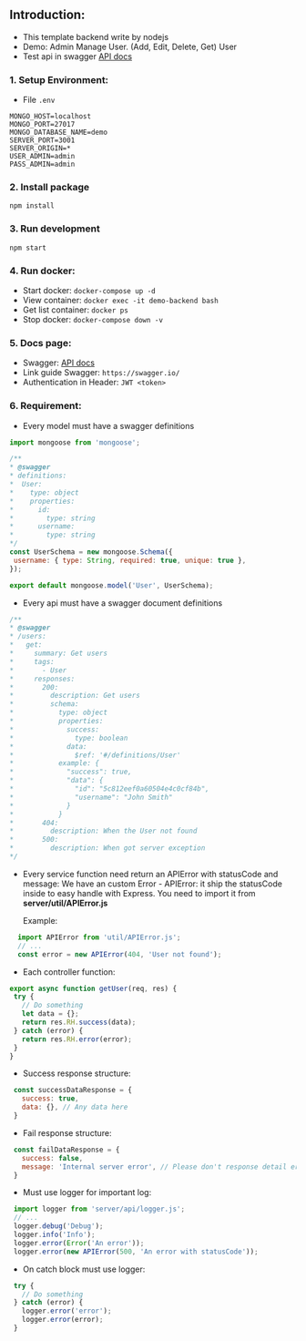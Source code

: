## Introduction: 
- This template backend write by nodejs
- Demo: Admin Manage User. (Add, Edit, Delete, Get) User 
- Test api in swagger [API docs](http://localhost:3001/api-docs)
### 1. Setup Environment:
  - File `.env`
````
MONGO_HOST=localhost
MONGO_PORT=27017
MONGO_DATABASE_NAME=demo
SERVER_PORT=3001
SERVER_ORIGIN=*
USER_ADMIN=admin
PASS_ADMIN=admin
````
### 2. Install package
`npm install`
### 3. Run development
`npm start`
### 4. Run docker:
- Start docker:
`docker-compose up -d`
- View container:
`docker exec -it demo-backend bash`
- Get list container:
`docker ps`
- Stop docker:
`docker-compose down -v`
### 5. Docs page:
- Swagger:
[API docs](http://localhost:3001/api-docs)
- Link guide Swagger: `https://swagger.io/`
- Authentication in Header: `JWT <token>`
### 6. Requirement:

 - Every model must have a swagger definitions
 ````js
import mongoose from 'mongoose';

/**
 * @swagger
 * definitions:
 *  User:
 *    type: object
 *    properties:
 *      id:
 *        type: string
 *      username:
 *        type: string
 */
const UserSchema = new mongoose.Schema({
  username: { type: String, required: true, unique: true },
});

export default mongoose.model('User', UserSchema);
````
 - Every api must have a swagger document definitions
 ````js
/**
 * @swagger
 * /users:
 *   get:
 *     summary: Get users
 *     tags:
 *       - User
 *     responses:
 *       200:
 *         description: Get users
 *         schema:
 *           type: object
 *           properties:
 *             success:
 *               type: boolean
 *             data:
 *               $ref: '#/definitions/User'
 *           example: {
 *             "success": true,
 *             "data": {
 *               "id": "5c812eef0a60504e4c0cf84b",
 *               "username": "John Smith"
 *             }
 *           }
 *       404:
 *         description: When the User not found
 *       500:
 *         description: When got server exception
 */
````
 - Every service function need return an APIError with statusCode and message:
   We have an custom Error - APIError: it ship the statusCode inside to easy handle with Express.
   You need to import it from **server/util/APIError.js**
   
   Example:
 ````js
   import APIError from 'util/APIError.js';
   // ...
   const error = new APIError(404, 'User not found');
 ````
 
 - Each controller function:
 
 ````js
export async function getUser(req, res) {
  try {
    // Do something
    let data = {};
    return res.RH.success(data);
  } catch (error) {
    return res.RH.error(error);
  }
}
 ````
 - Success response structure:
 
 ````js
  const successDataResponse = {
    success: true,
    data: {}, // Any data here
  }
 ````
  - Fail response structure:
  
  ````js
   const failDataResponse = {
     success: false,
     message: 'Internal server error', // Please don't response detail error to client
   }
  ````
 
 - Must use logger for important log:
 
 ````js
  import logger from 'server/api/logger.js';
  // ...
  logger.debug('Debug');
  logger.info('Info');
  logger.error(Error('An error'));
  logger.error(new APIError(500, 'An error with statusCode'));
 ````
  - On catch block must use logger:
  
  ````js
   try {
     // Do something
   } catch (error) {
     logger.error('error');
     logger.error(error);
   }
  ````
